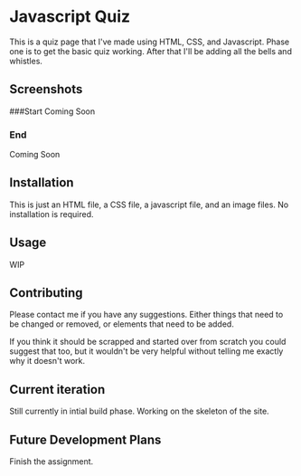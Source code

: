 # Javascript Quiz
This is a quiz page that I've made using HTML, CSS, and Javascript. Phase one is to get the basic quiz working. After that I'll be adding all the bells and whistles.

## Screenshots
###Start
Coming Soon

### End
Coming Soon

## Installation
This is just an HTML file, a CSS file, a javascript file, and an image files. No installation is required.

## Usage
WIP

## Contributing
Please contact me if you have any suggestions. Either things that need to be changed or removed, or elements that need to be added.

If you think it should be scrapped and started over from scratch you could suggest that too, but it wouldn't be very helpful without telling me exactly why it doesn't work.

## Current iteration
Still currently in intial build phase. Working on the skeleton of the site.

## Future Development Plans
Finish the assignment.
